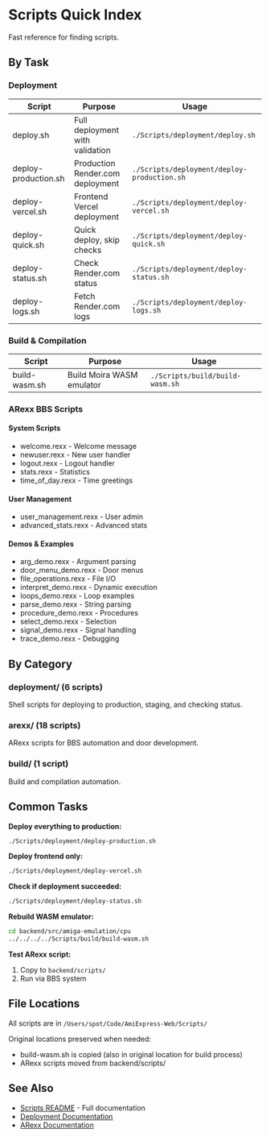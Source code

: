 # Scripts Quick Index

Fast reference for finding scripts.

## By Task

### Deployment
| Script | Purpose | Usage |
|--------|---------|-------|
| deploy.sh | Full deployment with validation | `./Scripts/deployment/deploy.sh` |
| deploy-production.sh | Production Render.com deployment | `./Scripts/deployment/deploy-production.sh` |
| deploy-vercel.sh | Frontend Vercel deployment | `./Scripts/deployment/deploy-vercel.sh` |
| deploy-quick.sh | Quick deploy, skip checks | `./Scripts/deployment/deploy-quick.sh` |
| deploy-status.sh | Check Render.com status | `./Scripts/deployment/deploy-status.sh` |
| deploy-logs.sh | Fetch Render.com logs | `./Scripts/deployment/deploy-logs.sh` |

### Build & Compilation
| Script | Purpose | Usage |
|--------|---------|-------|
| build-wasm.sh | Build Moira WASM emulator | `./Scripts/build/build-wasm.sh` |

### ARexx BBS Scripts

#### System Scripts
- welcome.rexx - Welcome message
- newuser.rexx - New user handler
- logout.rexx - Logout handler
- stats.rexx - Statistics
- time_of_day.rexx - Time greetings

#### User Management
- user_management.rexx - User admin
- advanced_stats.rexx - Advanced stats

#### Demos & Examples
- arg_demo.rexx - Argument parsing
- door_menu_demo.rexx - Door menus
- file_operations.rexx - File I/O
- interpret_demo.rexx - Dynamic execution
- loops_demo.rexx - Loop examples
- parse_demo.rexx - String parsing
- procedure_demo.rexx - Procedures
- select_demo.rexx - Selection
- signal_demo.rexx - Signal handling
- trace_demo.rexx - Debugging

## By Category

### deployment/ (6 scripts)
Shell scripts for deploying to production, staging, and checking status.

### arexx/ (18 scripts)
ARexx scripts for BBS automation and door development.

### build/ (1 script)
Build and compilation automation.

## Common Tasks

**Deploy everything to production:**
```bash
./Scripts/deployment/deploy-production.sh
```

**Deploy frontend only:**
```bash
./Scripts/deployment/deploy-vercel.sh
```

**Check if deployment succeeded:**
```bash
./Scripts/deployment/deploy-status.sh
```

**Rebuild WASM emulator:**
```bash
cd backend/src/amiga-emulation/cpu
../../../../Scripts/build/build-wasm.sh
```

**Test ARexx script:**
1. Copy to `backend/scripts/`
2. Run via BBS system

## File Locations

All scripts are in `/Users/spot/Code/AmiExpress-Web/Scripts/`

Original locations preserved when needed:
- build-wasm.sh is copied (also in original location for build process)
- ARexx scripts moved from backend/scripts/

## See Also

- [Scripts README](README.md) - Full documentation
- [Deployment Documentation](../Docs/DEPLOYMENT.md)
- [ARexx Documentation](../Docs/AREXX_DOCUMENTATION.md)
